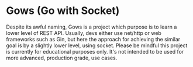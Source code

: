 # Gows (Go with Socket)
Despite its awful naming, Gows is a project which purpose is to learn a lower level of 
REST API. Usually, devs either use net/http or web frameworks such as Gin, but here 
the approach for achieving the similar goal is by a slightly lower level, using socket.
Please be mindful this project is currently for educational purposes only. It's not
intended to be used for more advanced, production grade, use cases.